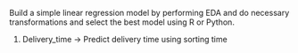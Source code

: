 Build a simple linear regression model by performing EDA and do necessary transformations and select the best model using R or Python.

1) Delivery_time -> Predict delivery time using sorting time
